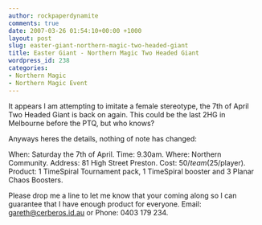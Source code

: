 ```yaml
---
author: rockpaperdynamite
comments: true
date: 2007-03-26 01:54:10+00:00 +1000
layout: post
slug: easter-giant-northern-magic-two-headed-giant
title: Easter Giant - Northern Magic Two Headed Giant
wordpress_id: 238
categories:
- Northern Magic
- Northern Magic Event
---
```


It appears I am attempting to imitate a female stereotype, the 7th of April Two Headed Giant is back on again. This could be the last 2HG in Melbourne before the PTQ, but who knows?

Anyways heres the details, nothing of note has changed:



When: Saturday the 7th of April.
Time: 9.30am.
Where: Northern Community.
Address: 81 High Street Preston.
Cost: $50/team ($25/player).
Product: 1 TimeSpiral Tournament pack, 1 TimeSpiral booster and 3 Planar Chaos Boosters.

Please drop me a line to let me know that your coming along so I can
guarantee that I have enough product for everyone.
Email: [gareth@cerberos.id.au](mailto:gareth%40cerberos.id.au) or Phone: 0403 179 234.
